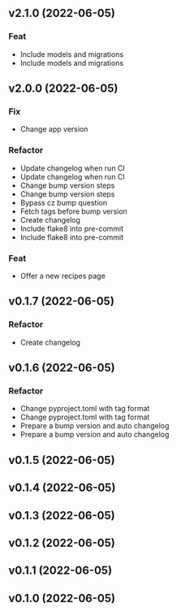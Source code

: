 ## v2.1.0 (2022-06-05)

### Feat

- Include models and migrations
- Include models and migrations

## v2.0.0 (2022-06-05)

### Fix

- Change app version

### Refactor

- Update changelog when run CI
- Update changelog when run CI
- Change bump version steps
- Change bump version steps
- Bypass cz bump question
- Fetch tags before bump version
- Create changelog
- Include flake8 into pre-commit
- Include flake8 into pre-commit

### Feat

- Offer a new recipes page

## v0.1.7 (2022-06-05)

### Refactor

- Create changelog

## v0.1.6 (2022-06-05)

### Refactor

- Change pyproject.toml with tag format
- Change pyproject.toml with tag format
- Prepare a bump version and auto changelog
- Prepare a bump version and auto changelog

## v0.1.5 (2022-06-05)

## v0.1.4 (2022-06-05)

## v0.1.3 (2022-06-05)

## v0.1.2 (2022-06-05)

## v0.1.1 (2022-06-05)

## v0.1.0 (2022-06-05)
